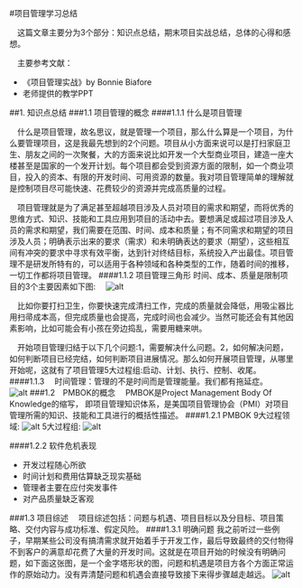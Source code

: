 #项目管理学习总结
　

　这篇文章主要分为3个部分：知识点总结，期末项目实战总结，总体的心得和感想。

　主要参考文献：

- 《项目管理实战》by Bonnie Biafore
-  老师提供的教学PPT

##1. 知识点总结
###1.1 项目管理的概念
####1.1.1 什么是项目管理
	
　什么是项目管理，故名思议，就是管理一个项目，那么什么算是一个项目，为什么要管理项目，这是我最先想到的2个问题。项目从小方面来说可以是打扫家庭卫生、朋友之间的一次聚餐，大的方面来说比如开发一个大型商业项目，建造一座大楼甚至是国家的一个发开计划。每个项目都会受到资源方面的限制，如一个商业项目，投入的资本、有限的开发时间、可用资源的数量。我对项目管理简单的理解就是控制项目尽可能快速、花费较少的资源并完成高质量的过程。

　项目管理就是为了满足甚至超越项目涉及人员对项目的需求和期望，而将优秀的思维方式、知识、技能和工具应用到项目的活动中去。要想满足或超过项目涉及人员的需求和期望，我们需要在范围、时间、成本和质量；有不同需求和期望的项目涉及人员；明确表示出来的要求（需求）和未明确表达的要求（期望），这些相互间有冲突的要求中寻求有效平衡，达到针对终结目标，系统投入产出最佳。项目管理不是研发所特有的，可以适用于各种领域和各种类型的工作，随着时间的推移，一切工作都将项目管理。
####1.1.2 项目管理三角形
时间、成本、质量是限制项目的3个主要因素如下图:
　![alt](https://blog.gintoki.cn/content/images/md_img/pm_triangle.jpg)

　比如你要打扫卫生，你要快速完成清扫工作，完成的质量就会降低，用吸尘器比用扫帚成本高，但完成质量也会提高，完成时间也会减少。当然可能还会有其他因素影响，比如可能会有小孩在旁边捣乱，需要用糖来哄。

　开始项目管理归结于以下几个问题:1，需要解决什么问题。2，如何解决问题，如何判断项目已经完结，如何判断项目进展情况。那么如何开展项目管理，从哪里开始呢，这就有了项目管理5大过程组:启动、计划、执行、控制、收尾。
####1.1.3
　时间管理：管理的不是时间而是管理能量。我们都有拖延症。
　![alt](https://blog.gintoki.cn/content/images/md_img/pm_time.jpg)
###1.2　PMBOK的概念
　PMBOK是Project Management Body Of Knowledge的缩写， 即项目管理知识体系，是美国项目管理协会（PMI）对项目管理所需的知识、技能和工具进行的概括性描述。
####1.2.1 PMBOK
9大过程领域:
![alt](https://blog.gintoki.cn/content/images/md_img/pm_pmbok1.jpg)
5大过程组:
![alt](https://blog.gintoki.cn/content/images/md_img/pm_pmbok2.jpg)

####1.2.2 软件危机表现
- 开发过程随心所欲
- 时间计划和费用估算缺乏现实基础
- 管理者主要在应付突发事件
- 对产品质量缺乏客观

###1.3 项目综述
　项目综述包括：问题与机遇、项目目标以及分目标、项目策略、交付内容与成功标准、假定风险。
####1.3.1 明确问题
我之前听过一些例子，早期某些公司没有搞清需求就开始着手于开发工作，最后导致最终的交付物得不到客户的满意却花费了大量的开发时间。这就是在项目开始的时候没有明确问题，如下面这张图，是一个金字塔形状的图，问题和机遇是项目方各个方面正常运作的原始动力。没有弄清楚问题和机遇会直接导致接下来得步骤越走越远。
 ![alt](https://blog.gintoki.cn/content/images/md_img/pm_t1.jpg)
